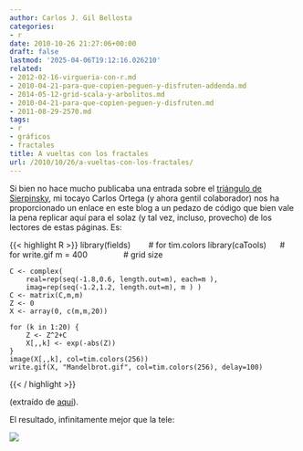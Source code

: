 ```yaml
---
author: Carlos J. Gil Bellosta
categories:
- r
date: 2010-10-26 21:27:06+00:00
draft: false
lastmod: '2025-04-06T19:12:16.026210'
related:
- 2012-02-16-virgueria-con-r.md
- 2010-04-21-para-que-copien-peguen-y-disfruten-addenda.md
- 2014-05-12-grid-scala-y-arbolitos.md
- 2010-04-21-para-que-copien-peguen-y-disfruten.md
- 2011-08-29-2570.md
tags:
- r
- gráficos
- fractales
title: A vueltas con los fractales
url: /2010/10/26/a-vueltas-con-los-fractales/
---
```


Si bien no hace mucho publicaba una entrada sobre el [triángulo de Sierpinsky](https://datanalytics.com/2010/04/21/para-que-copien-peguen-y-disfruten-addenda/), mi tocayo Carlos Ortega (y ahora gentil colaborador) nos ha proporcionado un enlace en este blog a un pedazo de código que bien vale la pena replicar aquí para el solaz (y tal vez, incluso, provecho) de los lectores de estas páginas. Es:



{{< highlight R >}}
    library(fields)         # for tim.colors
    library(caTools)        # for write.gif
    m = 400                 # grid size

    C <- complex(
        real=rep(seq(-1.8,0.6, length.out=m), each=m ),
        imag=rep(seq(-1.2,1.2, length.out=m), m ) )
    C <- matrix(C,m,m)
    Z <- 0
    X <- array(0, c(m,m,20))

    for (k in 1:20) {
        Z <- Z^2+C
        X[,,k] <- exp(-abs(Z))
    }
    image(X[,,k], col=tim.colors(256))
    write.gif(X, "Mandelbrot.gif", col=tim.colors(256), delay=100)
{{< / highlight >}}




(extraído de [aquí](http://tolstoy.newcastle.edu.au/R/help/05/10/13198.html)).

El resultado, infinitamente mejor que la tele:

[![](/wp-uploads/2010/10/Mandelbrot.gif)
](/wp-uploads/2010/10/Mandelbrot.gif)